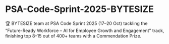 # PSA-Code-Sprint-2025-BYTESIZE
🏆 BYTESIZE team at PSA Code Sprint 2025 (17–20 Oct) tackling the “Future-Ready Workforce – AI for Employee Growth and Engagement” track, finishing top 8–15 out of 400+ teams with a Commendation Prize.
